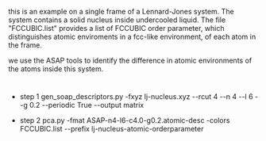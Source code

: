 this is an example on a single frame of a Lennard-Jones system. The system contains a solid nucleus inside undercooled liquid. The file "FCCUBIC.list" provides a list of FCCUBIC order parameter, which distinguishes atomic enviroments in a fcc-like environment, of each atom in the frame.
 
we use the ASAP tools to identify the difference in atomic environments of the atoms inside this system.

#
* step 1
gen_soap_descriptors.py -fxyz lj-nucleus.xyz --rcut 4 --n 4 --l 6 --g 0.2 --periodic True --output matrix

* step 2
pca.py -fmat ASAP-n4-l6-c4.0-g0.2.atomic-desc -colors FCCUBIC.list --prefix lj-nucleus-atomic-orderparameter
